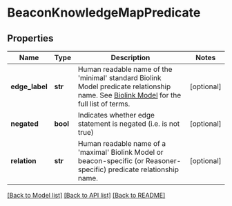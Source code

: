 # BeaconKnowledgeMapPredicate

## Properties
Name | Type | Description | Notes
------------ | ------------- | ------------- | -------------
**edge_label** | **str** | Human readable name of the &#39;minimal&#39; standard Biolink Model predicate relationship name.   See [Biolink Model](https://biolink.github.io/biolink-model)  for the full list of terms.  | [optional] 
**negated** | **bool** | Indicates whether edge statement is negated (i.e. is not true)  | [optional] 
**relation** | **str** | Human readable name of a &#39;maximal&#39; Biolink Model or  beacon-specific (or Reasoner-specific) predicate relationship name.  | [optional] 

[[Back to Model list]](../README.md#documentation-for-models) [[Back to API list]](../README.md#documentation-for-api-endpoints) [[Back to README]](../README.md)


